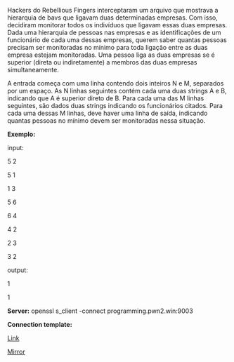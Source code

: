 
Hackers do Rebellious Fingers interceptaram um arquivo que mostrava a hierarquia de bavs que ligavam duas determinadas empresas. Com isso, decidiram monitorar todos os indivíduos que ligavam essas duas empresas. Dada uma hierarquia de pessoas nas empresas e as identificações de um funcionário de cada uma dessas empresas, querem saber quantas pessoas precisam ser monitoradas no mínimo para toda ligação entre as duas empresa estejam monitoradas. Uma pessoa liga as duas empresas se é superior (direta ou indiretamente) a membros das duas empresas simultaneamente.

A entrada começa com uma linha contendo dois inteiros N e M, separados por um espaço. As N linhas seguintes contém cada uma duas strings A e B, indicando que A é superior direto de B. Para cada uma das M linhas seguintes, são dados duas strings indicando os funcionários citados. Para cada uma dessas M linhas, deve haver uma linha de saída, indicando quantas pessoas no mínimo devem ser monitoradas nessa situação.

**Exemplo:**

input:

5 2

5 1

1 3

5 6

6 4

4 2

2 3

3 2

output:

1

1

**Server:** openssl s_client -connect programming.pwn2.win:9003

**Connection template:** 

[Link](https://cloud.ufscar.br:8080/v1/AUTH_c93b694078064b4f81afd2266a502511/static.pwn2win.party/the-bavarian-hierarchy-template_7684169bed405726993790ac237e21e67d71c532fc1c81005332f605b2de4548.tar.gz)

[Mirror](https://static.pwn2win.party/the-bavarian-hierarchy-template_7684169bed405726993790ac237e21e67d71c532fc1c81005332f605b2de4548.tar.gz)




